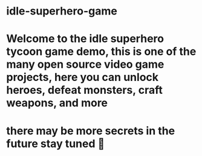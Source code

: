 # idle-superhero-game
# Welcome to the idle superhero tycoon game demo, this is one of the many open source video game projects, here you can unlock heroes, defeat monsters, craft weapons, and more
# there may be more secrets in the future stay tuned 👀
